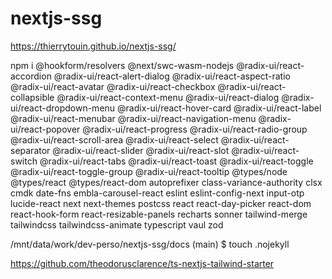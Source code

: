 # nextjs-ssg


https://thierrytouin.github.io/nextjs-ssg/


npm i @hookform/resolvers @next/swc-wasm-nodejs @radix-ui/react-accordion @radix-ui/react-alert-dialog @radix-ui/react-aspect-ratio @radix-ui/react-avatar @radix-ui/react-checkbox @radix-ui/react-collapsible @radix-ui/react-context-menu @radix-ui/react-dialog @radix-ui/react-dropdown-menu @radix-ui/react-hover-card @radix-ui/react-label @radix-ui/react-menubar @radix-ui/react-navigation-menu @radix-ui/react-popover @radix-ui/react-progress @radix-ui/react-radio-group @radix-ui/react-scroll-area @radix-ui/react-select @radix-ui/react-separator @radix-ui/react-slider @radix-ui/react-slot @radix-ui/react-switch @radix-ui/react-tabs @radix-ui/react-toast @radix-ui/react-toggle @radix-ui/react-toggle-group @radix-ui/react-tooltip @types/node @types/react @types/react-dom autoprefixer class-variance-authority clsx cmdk date-fns embla-carousel-react eslint eslint-config-next input-otp lucide-react next next-themes postcss react react-day-picker react-dom react-hook-form react-resizable-panels recharts sonner tailwind-merge tailwindcss tailwindcss-animate typescript vaul zod



/mnt/data/work/dev-perso/nextjs-ssg/docs (main) $ touch .nojekyll


https://github.com/theodorusclarence/ts-nextjs-tailwind-starter